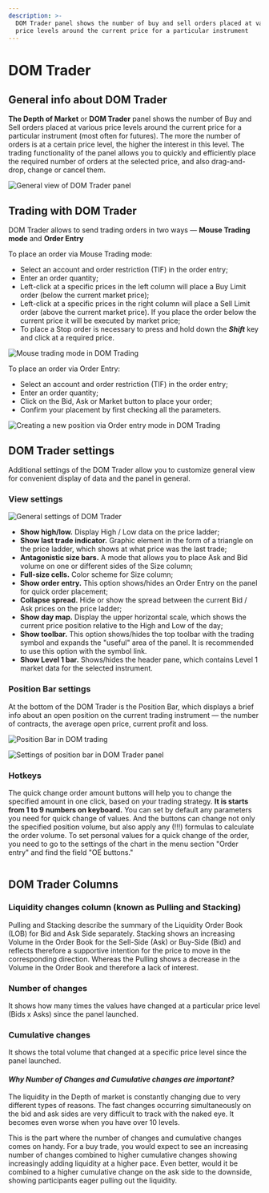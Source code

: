 ```yaml
---
description: >-
  DOM Trader panel shows the number of buy and sell orders placed at various
  price levels around the current price for a particular instrument
---
```


# DOM Trader

## General info about DOM Trader

**The Depth of Market** or **DOM Trader** panel shows the number of Buy and Sell orders placed at various price levels around the current price for a particular instrument (most often for futures). The more the number of orders is at a certain price level, the higher the interest in this level. The trading functionality of the panel allows you to quickly and efficiently place the required number of orders at the selected price, and also drag-and-drop, change or cancel them.

![General view of DOM Trader panel](<../../.gitbook/assets/DOM Trader general view.png>)



## Trading with DOM Trader <a href="#trading-with-dom-trader" id="trading-with-dom-trader"></a>

DOM Trader allows to send trading orders in two ways — **Mouse Trading mode** and **Order Entry**

To place an order via Mouse Trading mode:

* Select an account and order restriction (TIF) in the order entry;
* Enter an order quantity;
* Left-click at a specific prices in the left column will place a Buy Limit order (below the current market price);
* Left-click at a specific prices in the right column will place a Sell Limit order (above the current market price). If you place the order below the current price it will be executed by market price;
* To place a Stop order is necessary to press and hold down the _**Shift**_ key and click at a required price.

![Mouse trading mode in DOM Trading](<../../.gitbook/assets/DOM mouse trading.gif>)

To place an order via Order Entry:

* Select an account and order restriction (TIF) in the order entry;
* Enter an order quantity;
* Click on the Bid, Ask or Market button to place your order;
* Confirm your placement by first checking all the parameters.

![Creating a new position via Order entry mode in DOM Trading](<../../.gitbook/assets/DOM Order entry.gif>)

## DOM Trader settings <a href="#dom-trader-settings" id="dom-trader-settings"></a>

Additional settings of the DOM Trader allow you to customize general view for convenient display of data and the panel in general.

### View settings <a href="#view-settings" id="view-settings"></a>

![General settings of DOM Trader](<../../.gitbook/assets/DOM settings.png>)

* **Show high/low.** Display High / Low data on the price ladder;
* **Show last trade indicator.** Graphic element in the form of a triangle on the price ladder, which shows at what price was the last trade;
* **Antagonistic size bars.** A mode that allows you to place Ask and Bid volume on one or different sides of the Size column;
* **Full-size cells.** Color scheme for Size column;
* **Show order entry.** This option shows/hides an Order Entry on the panel for quick order placement;
* **Collapse spread.** Hide or show the spread between the current Bid / Ask prices on the price ladder;
* **Show day map.** Display the upper horizontal scale, which shows the current price position relative to the High and Low of the day;
* **Show toolbar.** This option shows/hides the top toolbar with the trading symbol and expands the "useful" area of the panel. It is recommended to use this option with the symbol link.
* **Show Level 1 bar.** Shows/hides the header pane, which contains Level 1 market data for the selected instrument.

### Position Bar settings <a href="#position-bar-settings" id="position-bar-settings"></a>

At the bottom of the DOM Trader is the Position Bar, which displays a brief info about an open position on the current trading instrument — the number of contracts, the average open price, current profit and loss.

![Position Bar in DOM trading
](<../../.gitbook/assets/DOM position bar1.png>)

![Settings of position bar in DOM Trader panel](<../../.gitbook/assets/DOM position bar.png>)

### Hotkeys

The quick change order amount buttons will help you to change the specified amount in one click, based on your trading strategy. **It is starts from 1 to 9 numbers on keyboard.** You can set by default any parameters you need for quick change of values. And the buttons can change not only the specified position volume, but also apply any (!!!) formulas to calculate the order volume. To set personal values for a quick change of the order, you need to go to the settings of the chart in the menu section "Order entry" and find the field "OE buttons."&#x20;

<figure><img src="../../.gitbook/assets/image (18).png" alt=""><figcaption></figcaption></figure>

## DOM Trader Columns

### Liquidity changes column (known as Pulling and Stacking)

Pulling and Stacking describe the summary of the Liquidity Order Book (LOB) for Bid and Ask Side separately. Stacking shows an increasing Volume in the Order Book for the Sell-Side (Ask) or Buy-Side (Bid) and reflects therefore a supportive intention for the price to move in the corresponding direction. Whereas the Pulling shows a decrease in the Volume in the Order Book and therefore a lack of interest.

### **Number of changes**

It shows how many times the values have changed at a particular price level (Bids x Asks) since the panel launched.

### **Cumulative changes**

It shows the total volume that changed at a specific price level since the panel launched.

#### _Why Number of Changes and Cumulative changes are important?_

The liquidity in the Depth of market is constantly changing due to very different types of reasons. The fast changes occurring simultaneously on the bid and ask sides are very difficult to track with the naked eye. It becomes even worse when you have over 10 levels.

This is the part where the number of changes and cumulative changes comes on handy. For a buy trade, you would expect to see an increasing number of changes combined to higher cumulative changes showing increasingly adding liquidity at a higher pace. Even better, would it be combined to a higher cumulative change on the ask side to the downside, showing participants eager pulling out the liquidity.
